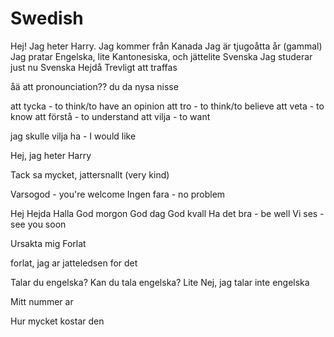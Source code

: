 # Swedish

Hej!
Jag heter Harry.
Jag kommer från Kanada
Jag är tjugoåtta år (gammal)
Jag pratar Engelska, lite Kantonesiska, och jättelite Svenska
Jag studerar just nu Svenska
Hejdå
Trevligt att traffas

åä
att pronounciation??
du da
nysa
nisse

att tycka - to think/to have an opinion
att tro - to think/to believe
att veta - to know
att förstå - to understand
att vilja - to want

jag skulle vilja ha - I would like

Hej, jag heter Harry

Tack sa mycket, jattersnallt (very kind)

Varsogod - you're welcome
Ingen fara - no problem

Hej
Hejda
Halla
God morgon
God dag
God kvall
Ha det bra - be well
Vi ses - see you soon

Ursakta mig
Forlat

forlat, jag ar jatteledsen for det

Talar du engelska?
Kan du tala engelska?
Lite
Nej, jag talar inte engelska

Mitt nummer ar

Hur mycket kostar den
